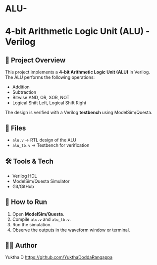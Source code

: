 # ALU-
# 4-bit Arithmetic Logic Unit (ALU) - Verilog

## 📌 Project Overview
This project implements a **4-bit Arithmetic Logic Unit (ALU)** in Verilog.  
The ALU performs the following operations:
- Addition
- Subtraction
- Bitwise AND, OR, XOR, NOT
- Logical Shift Left, Logical Shift Right

The design is verified with a Verilog **testbench** using ModelSim/Questa.

## 📂 Files
- `alu.v` → RTL design of the ALU
- `alu_tb.v` → Testbench for verification

## 🛠️ Tools & Tech
- Verilog HDL
- ModelSim/Questa Simulator
- Git/GitHub

## 🚀 How to Run
1. Open **ModelSim/Questa**.
2. Compile `alu.v` and `alu_tb.v`.
3. Run the simulation.
4. Observe the outputs in the waveform window or terminal.

## 👨‍💻 Author
Yuktha D https://github.com/YukthaDoddaRangappa
